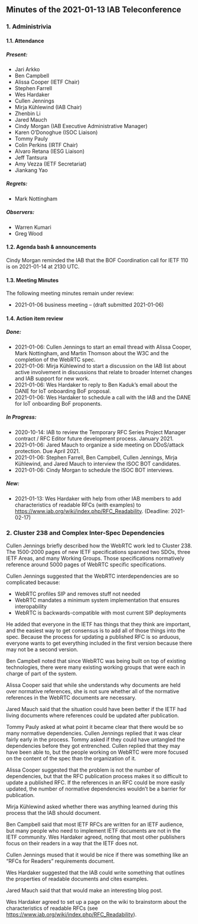 
Minutes of the 2021-01-13 IAB Teleconference
--------------------------------------------


### 1. Administrivia


#### 1.1. Attendance


##### Present:


* Jari Arkko
* Ben Campbell
* Alissa Cooper (IETF Chair)
* Stephen Farrell
* Wes Hardaker
* Cullen Jennings
* Mirja Kühlewind (IAB Chair)
* Zhenbin Li
* Jared Mauch
* Cindy Morgan (IAB Executive Administrative Manager)
* Karen O’Donoghue (ISOC Liaison)
* Tommy Pauly
* Colin Perkins (IRTF Chair)
* Alvaro Retana (IESG Liaison)
* Jeff Tantsura
* Amy Vezza (IETF Secretariat)
* Jiankang Yao


##### Regrets:


* Mark Nottingham


##### Observers:


* Warren Kumari
* Greg Wood


#### 1.2. Agenda bash & announcements


Cindy Morgan reminded the IAB that the BOF Coordination call for IETF 110 is on 2021-01-14 at 2130 UTC.


#### 1.3. Meeting Minutes


The following meeting minutes remain under review:


* 2021-01-06 business meeting – (draft submitted 2021-01-06)


#### 1.4. Action item review


##### Done:


* 2021-01-06: Cullen Jennings to start an email thread with Alissa Cooper, Mark Nottingham, and Martin Thomson about the W3C and the completion of the WebRTC spec.
* 2021-01-06: Mirja Kühlewind to start a discussion on the IAB list about active involvement in discussions that relate to broader Internet changes and IAB support for new work.
* 2021-01-06: Wes Hardaker to reply to Ben Kaduk’s email about the DANE for IoT onboarding BoF proposal.
* 2021-01-06: Wes Hardaker to schedule a call with the IAB and the DANE for IoT onboarding BoF proponents.


##### In Progress:


* 2020-10-14: IAB to review the Temporary RFC Series Project Manager contract / RFC Editor future development process. January 2021.
* 2021-01-06: Jared Mauch to organize a side meeting on DDoS/attack protection. Due April 2021.
* 2021-01-06: Stephen Farrell, Ben Campbell, Cullen Jennings, Mirja Kühlewind, and Jared Mauch to interview the ISOC BOT candidates.
* 2021-01-06: Cindy Morgan to schedule the ISOC BOT interviews.


##### New:


* 2021-01-13: Wes Hardaker with help from other IAB members to add characteristics of readable RFCs (with examples) to <https://www.iab.org/wiki/index.php/RFC_Readability>. (Deadline: 2021-02-17)


### 2. Cluster 238 and Complex Inter-Spec Dependencies


Cullen Jennings briefly described how the WebRTC work led to Cluster 238. The 1500-2000 pages of new IETF specifications spanned two SDOs, three IETF Areas, and many Working Groups. Those specifications normatively reference around 5000 pages of WebRTC specific specifications.


Cullen Jennings suggested that the WebRTC interdependencies are so complicated because:


* WebRTC profiles SIP and removes stuff not needed
* WebRTC mandates a minimum system implementation that ensures interopability
* WebRTC is backwards-compatible with most current SIP deployments


He added that everyone in the IETF has things that they think are important, and the easiest way to get consensus is to add all of those things into the spec. Because the process for updating a published RFC is so arduous, everyone wants to get everything included in the first version because there may not be a second version.


Ben Campbell noted that since WebRTC was being built on top of existing technologies, there were many existing working groups that were each in charge of part of the system.


Alissa Cooper said that while she understands why documents are held over normative references, she is not sure whether all of the normative references in the WebRTC documents are necessary.


Jared Mauch said that the situation could have been better if the IETF had living documents where references could be updated after publication.


Tommy Pauly asked at what point it became clear that there would be so many normative dependencies. Cullen Jennings replied that it was clear fairly early in the process. Tommy asked if they could have untangled the dependencies before they got entrenched. Cullen replied that they may have been able to, but the people working on WebRTC were more focused on the content of the spec than the organization of it.


Alissa Cooper suggested that the problem is not the number of dependencies, but that the RFC publication process makes it so difficult to update a published RFC. If the references in an RFC could be more easily updated, the number of normative dependencies wouldn’t be a barrier for publication.


Mirja Kühlewind asked whether there was anything learned during this process that the IAB should document.


Ben Campbell said that most IETF RFCs are written for an IETF audience, but many people who need to implement IETF documents are not in the IETF community. Wes Hardaker agreed, noting that most other publishers focus on their readers in a way that the IETF does not.


Cullen Jennings mused that it would be nice if there was something like an “RFCs for Readers” requirements document.


Wes Hardaker suggested that the IAB could write something that outlines the properties of readable documents and cites examples.


Jared Mauch said that that would make an interesting blog post.


Wes Hardaker agreed to set up a page on the wiki to brainstorm about the characteristics of readable RFCs (see <https://www.iab.org/wiki/index.php/RFC_Readability>).


